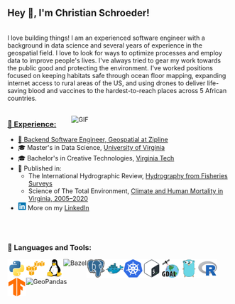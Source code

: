 ## Hey 👋, I'm Christian Schroeder!

<br/>
I love building things!
I am an experienced software engineer with a background in data science and several years of experience in the geospatial field. I love to look for ways to optimize processes and employ data to improve people's lives. I've always tried to gear my work towards the public good and protecting the environment. I've worked positions focused on keeping habitats safe through ocean floor mapping, expanding internet access to rural areas of the US, and using drones to deliver life-saving blood and vaccines to the hardest-to-reach places across 5 African countries.
<br/>
<br/>

<a href="https://dribbble.com/shots/9022929-Data-science" target="_blank"><img align="right" alt="GIF" src="assets/data_science_animation.gif" width="360px"/>
  
### 🧐 Experience:
- 💼 Backend Software Engineer, Geospatial at [Zipline](https://www.flyzipline.com/)
- 🎓 Master's in Data Science, [University of Virginia](https://datascience.virginia.edu/)
- 🎓 Bachelor's in Creative Technologies, [Virginia Tech](https://sova.vt.edu/future-students/creative-technologies/creative-technologies-bfa.html)
- 📝 Published in:
  -  The International Hydrographic Review, [Hydrography from Fisheries Surveys](https://ihr.iho.int/articles/hydrography-from-fisheries-surveys-filling-coverage-gaps-with-bathymetry-extracted-from-simrad-ek60-water-column-data/)
  - Science of The Total Environment, [Climate and Human Mortality in Virginia, 2005–2020](https://www.sciencedirect.com/science/article/abs/pii/S0048969723034484)
- <a href='https://www.linkedin.com/in/cschroed/'> <img alt="LinkedIn" src="https://github.com/devicons/devicon/blob/1119b9f84c0290e0f0b38982099a2bd027a48bf1/icons/linkedin/linkedin-original.svg" height='18px'/></a> More on my [LinkedIn](https://www.linkedin.com/in/cschroed/)
<br/>
<br/>
  
### 🔨 Languages and Tools:

<a href="https://www.python.org" target="_blank"><img align="left" alt="Python" height ="42px" src="https://github.com/devicons/devicon/blob/1119b9f84c0290e0f0b38982099a2bd027a48bf1/icons/python/python-original.svg"></a>

<a href="https://aws.amazon.com/" target="_blank"> <img align="left" alt="Amazon Web Services" height ="42px" src="https://github.com/devicons/devicon/blob/1119b9f84c0290e0f0b38982099a2bd027a48bf1/icons/amazonwebservices/amazonwebservices-original.svg"></a>

<a href="https://www.linux.org/" target="_blank"> <img align="left" alt="Linux" height ="42px"  src="https://github.com/devicons/devicon/blob/1119b9f84c0290e0f0b38982099a2bd027a48bf1/icons/linux/linux-original.svg"> </a>

<a href="https://bazel.build/" target="_blank"> <img align="left" alt="Bazel" height ="42px" src="https://blog.bazel.build/images/bazel-icon.svg"></a>

<a href="https://www.postgresql.org/" target="_blank"> <img align="left" alt="PostgreSQL" height ="42px" src="https://github.com/devicons/devicon/blob/1119b9f84c0290e0f0b38982099a2bd027a48bf1/icons/postgresql/postgresql-original.svg"></a>

<a href="https://www.docker.com/" target="_blank"><img align="left" alt="Docker" height ="42px" src="https://github.com/devicons/devicon/blob/1119b9f84c0290e0f0b38982099a2bd027a48bf1/icons/docker/docker-original.svg"></a>

<a href="https://kubernetes.io/" target="_blank"><img align="left" alt="Kubernetes" height ="42px" src="https://raw.githubusercontent.com/devicons/devicon/master/icons/kubernetes/kubernetes-plain.svg"></a>

<a href="https://www.gnu.org/software/bash/" target="_blank"><img align="left" alt="Bash" height ="42px" src="https://raw.githubusercontent.com/devicons/devicon/master/icons/bash/bash-original.svg"></a>

<a href="https://gdal.org/" target="_blank"> <img align="left" alt="GDAL" height ="42px" src="https://github.com/christianaaronschroeder/christianaaronschroeder/blob/6a65835b4dd24ba188547eccc089bddfdfdaf539/assets/gdal-icon.svg"></a>

<a href="https://go.dev/" target="_blank"><img align="left" alt="Go" height ="42px" src="https://raw.githubusercontent.com/devicons/devicon/master/icons/go/go-original.svg"></a>

<a href="https://www.r-project.org/" target="_blank"><img align="left" alt="R" height ="42px" src="https://github.com/devicons/devicon/blob/1119b9f84c0290e0f0b38982099a2bd027a48bf1/icons/r/r-original.svg"></a>

<a href="https://www.tensorflow.org" target="_blank"><img align="left" alt="TensorFlow" height ="42px" src="https://github.com/devicons/devicon/blob/1119b9f84c0290e0f0b38982099a2bd027a48bf1/icons/tensorflow/tensorflow-original.svg"></a>

<a href="https://geopandas.org/" target="_blank"> <img align="left" alt="GeoPandas" height ="42px" src="https://geopandas.org/en/stable/_images/geopandas_icon.png"></a>

